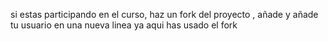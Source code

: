 si estas participando en el curso, haz un fork del proyecto , añade y añade tu usuario en una nueva linea
ya aqui has usado el fork

